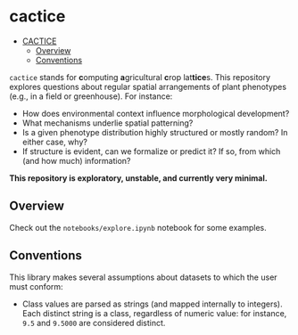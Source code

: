 # cactice

<!-- START doctoc generated TOC please keep comment here to allow auto update -->
<!-- DON'T EDIT THIS SECTION, INSTEAD RE-RUN doctoc TO UPDATE -->

- [CACTICE](#cactice)
  - [Overview](#overview)
  - [Conventions](#conventions)

<!-- END doctoc generated TOC please keep comment here to allow auto update -->

`cactice` stands for **c**omputing **a**gricultural **c**rop lat**tice**s. This repository explores questions about regular spatial arrangements of plant phenotypes (e.g., in a field or greenhouse). For instance:

- How does environmental context influence morphological development?
- What mechanisms underlie spatial patterning?
- Is a given phenotype distribution highly structured or mostly random? In either case, why?
- If structure is evident, can we formalize or predict it? If so, from which (and how much) information?

**This repository is exploratory, unstable, and currently very minimal.**

## Overview

Check out the `notebooks/explore.ipynb` notebook for some examples.

## Conventions

This library makes several assumptions about datasets to which the user must conform:

- Class values are parsed as strings (and mapped internally to integers). Each distinct string is a class, regardless of numeric value: for instance, `9.5` and `9.5000` are considered distinct.